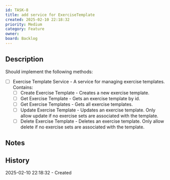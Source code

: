 ```yaml
---
id: TASK-8
title: add service for ExerciseTemplate
created: 2025-02-10 22:18:32
priority: Medium
category: Feature
owner: 
board: Backlog
---
```


## Description
Should implement the following methods:
- [ ] Exercise Template Service - A service for managing exercise templates. Contains:
  - [ ] Create Exercise Template - Creates a new exercise template.
  - [ ] Get Exercise Template - Gets an exercise template by id.
  - [ ] Get Exercise Templates - Gets all exercise templates.
  - [ ] Update Exercise Template - Updates an exercise template. Only allow update if no exercise sets are associated with the template.
  - [ ] Delete Exercise Template - Deletes an exercise template. Only allow delete if no exercise sets are associated with the template.

## Notes


## History
2025-02-10 22:18:32 - Created
